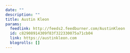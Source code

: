 ```yaml
---
date: ""
description: ""
title: Austin Kleon
params:
  feedlink: http://feeds2.feedburner.com/AustinKleon
  id: c82908914309f83f322330075a71cb04
  link: https://austinkleon.com
  blogrolls: []
---
```

